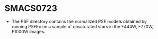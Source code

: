 # SMACS0723
 
- The PSF directory contains the normalized PSF models obtained by running PSFEx on a sample of unsaturated stars in the F444W, F770W, F1000W images. 

